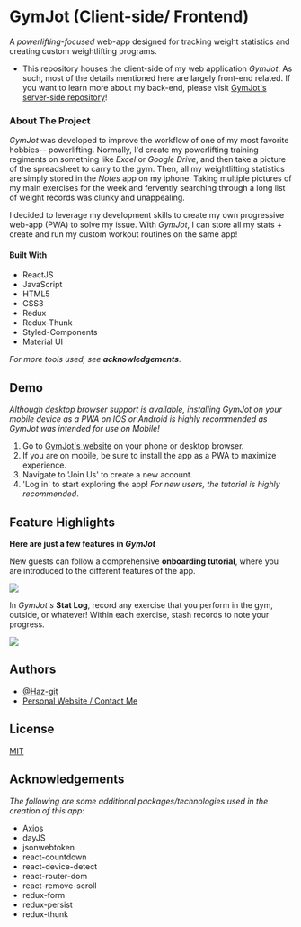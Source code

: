 
# GymJot (Client-side/ Frontend)

A *powerlifting-focused* web-app designed for tracking weight statistics and creating custom weightlifting programs.

- This repository houses the client-side of my web application *GymJot*. As such, most of the details mentioned here are largely front-end related. If you want to learn more about my back-end, please visit [GymJot's server-side repository](https://github.com/Haz-git/GymJot-Server)!

### About The Project

*GymJot* was developed to improve the workflow of one of my most favorite hobbies-- powerlifting. Normally, I'd create my powerlifting training
regiments on something like *Excel* or *Google Drive*, and then take a picture of the spreadsheet to carry to the gym. Then, all my weightlifting statistics
are simply stored in the *Notes* app on my iphone. Taking multiple pictures of my main exercises for the week and fervently searching through a long list of weight records was clunky and unappealing.

I decided to leverage my development skills to create my own progressive web-app (PWA) to solve my issue. With *GymJot*, I can store all my stats + create and run my custom workout routines on the same app!

#### Built With
- ReactJS
- JavaScript
- HTML5
- CSS3
- Redux
- Redux-Thunk
- Styled-Components
- Material UI

*For more tools used, see **acknowledgements***.


## Demo

*Although desktop browser support is available, installing GymJot on your mobile device as a PWA on IOS or Android is highly recommended as GymJot was intended for use on Mobile!*

1. Go to [GymJot's website](https://gymjot.netlify.app/) on your phone or desktop browser.
2. If you are on mobile, be sure to install the app as a PWA to maximize experience.
3. Navigate to 'Join Us' to create a new account.
4. 'Log in' to start exploring the app! *For new users, the tutorial is highly recommended*.

  
## Feature Highlights

**Here are just a few features in *GymJot***

New guests can follow a comprehensive **onboarding tutorial**, where you are introduced to the different features of the app.

![](https://media.giphy.com/media/UsUmRmf7VLOgb9RHyV/giphy.gif)

In *GymJot's* **Stat Log**, record any exercise that you perform in the gym, outside, or whatever! Within each exercise, stash records to note your progress.

![](https://media.giphy.com/media/2JSvV3oSk3pleHy4eK/giphy.gif)

## Authors

- [@Haz-git](https://github.com/Haz-git)
- [Personal Website / Contact Me](https://zharry.me/)

  
## License

[MIT](https://choosealicense.com/licenses/mit/)

  
## Acknowledgements
*The following are some additional packages/technologies used in the creation of this app:*

- Axios
- dayJS
- jsonwebtoken
- react-countdown
- react-device-detect
- react-router-dom
- react-remove-scroll
- redux-form
- redux-persist
- redux-thunk

  
